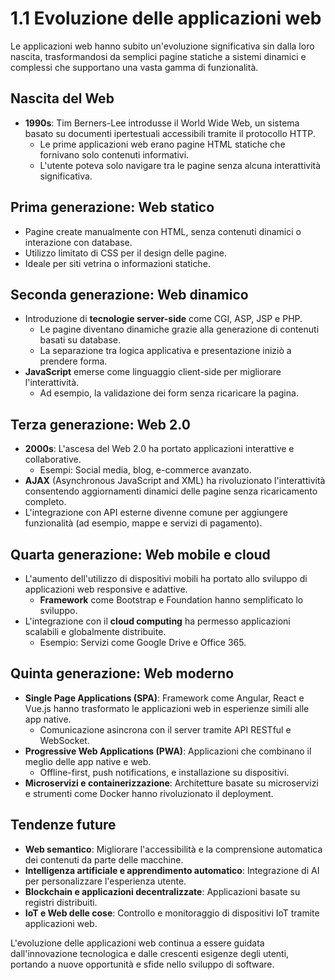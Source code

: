 # 1.1 Evoluzione delle applicazioni web

Le applicazioni web hanno subito un'evoluzione significativa sin dalla loro nascita, trasformandosi da semplici pagine statiche a sistemi dinamici e complessi che supportano una vasta gamma di funzionalità.

## Nascita del Web
- **1990s**: Tim Berners-Lee introdusse il World Wide Web, un sistema basato su documenti ipertestuali accessibili tramite il protocollo HTTP.
  - Le prime applicazioni web erano pagine HTML statiche che fornivano solo contenuti informativi.
  - L'utente poteva solo navigare tra le pagine senza alcuna interattività significativa.

## Prima generazione: Web statico
- Pagine create manualmente con HTML, senza contenuti dinamici o interazione con database.
- Utilizzo limitato di CSS per il design delle pagine.
- Ideale per siti vetrina o informazioni statiche.

## Seconda generazione: Web dinamico
- Introduzione di **tecnologie server-side** come CGI, ASP, JSP e PHP.
  - Le pagine diventano dinamiche grazie alla generazione di contenuti basati su database.
  - La separazione tra logica applicativa e presentazione iniziò a prendere forma.
- **JavaScript** emerse come linguaggio client-side per migliorare l'interattività.
  - Ad esempio, la validazione dei form senza ricaricare la pagina.

## Terza generazione: Web 2.0
- **2000s**: L'ascesa del Web 2.0 ha portato applicazioni interattive e collaborative.
  - Esempi: Social media, blog, e-commerce avanzato.
- **AJAX** (Asynchronous JavaScript and XML) ha rivoluzionato l'interattività consentendo aggiornamenti dinamici delle pagine senza ricaricamento completo.
- L'integrazione con API esterne divenne comune per aggiungere funzionalità (ad esempio, mappe e servizi di pagamento).

## Quarta generazione: Web mobile e cloud
- L'aumento dell'utilizzo di dispositivi mobili ha portato allo sviluppo di applicazioni web responsive e adattive.
  - **Framework** come Bootstrap e Foundation hanno semplificato lo sviluppo.
- L'integrazione con il **cloud computing** ha permesso applicazioni scalabili e globalmente distribuite.
  - Esempio: Servizi come Google Drive e Office 365.

## Quinta generazione: Web moderno
- **Single Page Applications (SPA)**: Framework come Angular, React e Vue.js hanno trasformato le applicazioni web in esperienze simili alle app native.
  - Comunicazione asincrona con il server tramite API RESTful e WebSocket.
- **Progressive Web Applications (PWA)**: Applicazioni che combinano il meglio delle app native e web.
  - Offline-first, push notifications, e installazione su dispositivi.
- **Microservizi e containerizzazione**: Architetture basate su microservizi e strumenti come Docker hanno rivoluzionato il deployment.

## Tendenze future
- **Web semantico**: Migliorare l'accessibilità e la comprensione automatica dei contenuti da parte delle macchine.
- **Intelligenza artificiale e apprendimento automatico**: Integrazione di AI per personalizzare l'esperienza utente.
- **Blockchain e applicazioni decentralizzate**: Applicazioni basate su registri distribuiti.
- **IoT e Web delle cose**: Controllo e monitoraggio di dispositivi IoT tramite applicazioni web.

L'evoluzione delle applicazioni web continua a essere guidata dall'innovazione tecnologica e dalle crescenti esigenze degli utenti, portando a nuove opportunità e sfide nello sviluppo di software.

